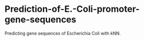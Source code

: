 # Prediction-of-E.-Coli-promoter-gene-sequences
Predicting gene sequences of Escherichia Coli with kNN.

